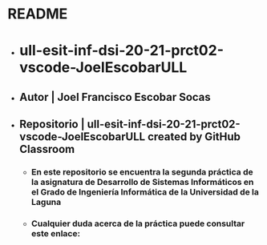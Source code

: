 # README

  - # ull-esit-inf-dsi-20-21-prct02-vscode-JoelEscobarULL

 - ## Autor | Joel Francisco Escobar Socas
 - ## Repositorio | ull-esit-inf-dsi-20-21-prct02-vscode-JoelEscobarULL created by GitHub Classroom
   -  ### En este repositorio se encuentra la segunda práctica de la asignatura de Desarrollo de Sistemas Informáticos en el Grado de Ingeniería Informática de la Universidad de la Laguna
   -  ### Cualquier duda acerca de la práctica puede consultar este enlace:
